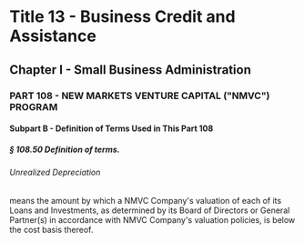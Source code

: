
# Title 13 - Business Credit and Assistance
## Chapter I - Small Business Administration
### PART 108 - NEW MARKETS VENTURE CAPITAL ("NMVC") PROGRAM
#### Subpart B - Definition of Terms Used in This Part 108
##### § 108.50 Definition of terms.
###### Unrealized Depreciation

means the amount by which a NMVC Company's valuation of each of its Loans and Investments, as determined by its Board of Directors or General Partner(s) in accordance with NMVC Company's valuation policies, is below the cost basis thereof.
